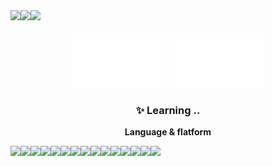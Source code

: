 <!--
**jjjjjinseo/jjjjjinseo** is a ✨ _special_ ✨ repository because its `README.md` (this file) appears on your GitHub profile.

Here are some ideas to get you started:

- 🔭 I’m currently working on ...
- 🌱 I’m currently learning ...
- 👯 I’m looking to collaborate on ...
- 🤔 I’m looking for help with ...
- 💬 Ask me about ...
- 📫 How to reach me: ...
- 😄 Pronouns: ...
- ⚡ Fun fact: ...
-->

<div align="center">
<div style="display:flex; flex-direction:row;">
 
 <img src="https://img.shields.io/badge/Instagram-E1306C?style=flat-square&logo=Instagram&logoColor=white"/>
 <a href ="mail to:22020306jinseoyeon@gmail.com">
  <img src="https://img.shields.io/badge/Gmail-EA4335?style=flat-square&logo=Gmail&logoColor=white"/>
 </a>
 <a href="http://wlstj9317.tistory.com">
  <img src="https://img.shields.io/badge/Tistory-ff7f50?style=flat-square&logo=Tistory&logoColor=white"/>
 </a>
</div><br>
<div>
 
<img src="https://raw.githubusercontent.com/jjjjjinseo/github-stats-transparent/output/generated/overview.svg" width="30%"/>
<img src="https://raw.githubusercontent.com/jjjjjinseo/github-stats-transparent/output/generated/languages.svg" width="30%" />
 
### ✨ Learning ..
<p><b>Language & flatform</b></p>
<div style="display:flex; flex-direction:row;">
    <img src="https://img.shields.io/badge/JAVA-007396??style=flat-square&logo=java&logoColor=white">
    <img src="https://img.shields.io/badge/python-3776AB?style=flat-square&logo=python&logoColor=white">
    <img src="https://img.shields.io/badge/javascript-F7DF1E?style=flat-square&logo=javascript&logoColor=black">
    <img src="https://img.shields.io/badge/html5-E34F26?style=flat-square&logo=html5&logoColor=white"> 
    <img src="https://img.shields.io/badge/css-1572B6?style=flat-square&logo=css3&logoColor=white"> 
 <br>
    <img src="https://img.shields.io/badge/MySQL-4479A1?style=flat-square&logo=MySQL&logoColor=white">
    <img src="https://img.shields.io/badge/Redis-DC382D?style=flat-square&logo=Redis&logoColor=white"> 
  <br>
    <img src="https://img.shields.io/badge/springboot-6DB33F?style=flat-square&logo=springboot&logoColor=white">
    <img src="https://img.shields.io/badge/Andoid Studio-3DDC84?style=flat-square&logo=android studio&logoColor=white">
    <img src="https://img.shields.io/badge/react-61DAFB?style=flat-square&logo=react&logoColor=black">
    <img src="https://img.shields.io/badge/github-181717?style=flat-square&logo=github&logoColor=white">
 <br>
   <img src="https://img.shields.io/badge/Amazon%20EC2-FF9900?style=flat-square&logo=Amazon%20EC2&logoColor=white">
   <img src="https://img.shields.io/badge/Amazon%20S3-569A31?style=flat-square&logo=Amazon%20S3&logoColor=white">
   <img src="https://img.shields.io/badge/nginx-%23009639.svg?style=flat-square&logo=nginx&logoColor=white">
   <img src="https://img.shields.io/badge/GitHub Actions-2088FF?style=flat-square&logo=GitHub Actions&logoColor=white">
</div>
<br>


</div>


